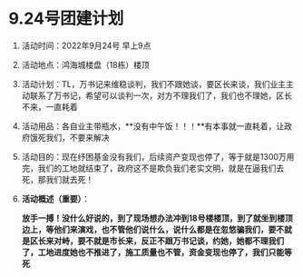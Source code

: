 # 9.24号团建计划

1. 活动时间：2022年9月24号 早上9点

2. 活动地点：鸿海城楼盘（18栋）楼顶

3. 活动计划：TL，万书记来维稳谈判，我们不跟她谈，要区长来谈，我们业主主动联系了万书记，希望可以谈判一次，对方不理我们了，我们也不理她，区长不来，一直耗着

4. 活动用品：各自业主带瓶水，**没有中午饭！！！**有本事就一直耗着，让政府饿死我们，不要来解决

5. 活动目的：现在纾困基金没有我们，后续资产变现也停了，等于就是1300万用完，我们的工地就结束了，政府这不是欺负我们老实文明，就是在逼我们去死，那我们就去死！

6. **活动概述（重要）**：

   **放手一搏！没什么好说的，到了现场想办法冲到18号楼楼顶，到了就坐到楼顶边上，等他们来演戏，也不管他们说什么，说什么都是在忽悠骗我们，要不就是区长来对峙，要不就是市长来，反正不跟万书记谈，约她，她都不理我们了，工地进度她也不推进了，施工质量也不管，资金变现也停了，我们只能等死**

   
